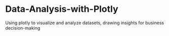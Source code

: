 # Data-Analysis-with-Plotly
Using plotly to visualize and analyze datasets, drawing insights for business decision-making
